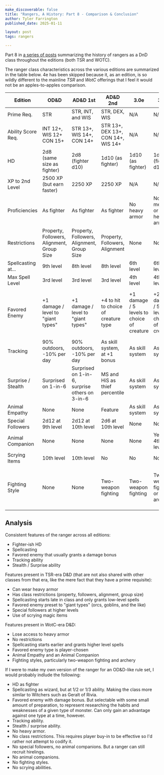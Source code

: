 ```yaml
---
make_discoverable: false
title: "Rangers, A History: Part 8 - Comparison & Conclusion"
author: Tyler Farrington
published_date: 2025-01-11

layout: post
tags: rangers

---
```


Part 8 in [a series of posts](https://underwaterowlbear.github.io/tag/rangers) summarizing the history of rangers as a DnD class throughout the editions (both TSR and WOTC). 

The ranger class characteristics across the various editions are summarized in the table below. 4e has been skipped because it, as an edition, is so wildly different to the mainline *TSR* and *WotC* offerings that I feel it would not be an apples-to-apples comparison.

| Edition            | OD&D                                       | AD&D 1st                                       | AD&D 2nd                             | 3.0e                                       | 3.5e                                       | 5e (2014)                                         | 5e (2024)                                                 |
|--------------------|--------------------------------------------|------------------------------------------------|--------------------------------------|--------------------------------------------|--------------------------------------------|---------------------------------------------------|-----------------------------------------------------------|
| Prime Req.         | STR                                        | STR, INT, and WIS                              | STR, DEX, WIS                        | N/A                                        | N/A                                        | N/A                                               | N/A                                                       |
| Ability Score Req. | INT 12+, WIS 12+ CON 15+                   | STR 13+, WIS 14+, CON 14+                      | STR 13+, DEX 13+, CON 14+, WIS 14+   | N/A                                        | N/A                                        | N/A                                               | N/A                                                       |
| HD                 | 2d8 (same size as fighter)                 | 2d8 (fighter d10)                              | 1d10 (as fighter)                    | 1d10 (as fighter)                          | 1d8 (fighter d10)                          | 1d10 (as fighter)                                 | 1d10 (as fighter)                                         |
| XP to 2nd Level    | 2500 XP (but earn faster)                  | 2250 XP                                        | 2250 XP                              | N/A                                        | N/A                                        | N/A                                               | N/A                                                       |
| Proficiencies      | As fighter                                 | As fighter                                     | As fighter                           | No heavy armor                             | No medium or heavy armor                   | No heavy armor                                    | No heavy armor                                            |
| Restrictions       | Property, Followers, Alignment, Group Size | Property, Followers, Alignment, Group Size     | Property, Followers, Alignment        | None                                       | None                                       | None                                              | None                                                      |
| Spellcasting at... | 9th level                                  | 8th level                                      | 8th level                            | 6th level                                  | 6th level                                  | 2nd level                                         | 1st level                                                 |
| Max Spell Level    | 3rd level                                  | 3rd level                                      | 3rd level                            | 4th level                                  | 4th level                                  | 5th level                                         | 5th level                                                 |
| Favored Enemy      | +1 damage / level to "giant types"         | +1 damage / level to "giant types"             | +4 to hit to choice of creature type | +1 damage / 5 levels to choice of creature | +2 damage / 5 levels to choice of creature | Tracking but no damage, player choice of creature | Free casts of *hunter's mark*, not tied to creature type. |
| Tracking           | 90% outdoors, -10% per day                 | 90% outdoors, -10% per day                     | As skill system, at +1 bonus         | As skill system                            | As skill system                            | As skill system, with Expertise                   | As skill system                                           |
| Surprise / Stealth | Surprised on 1-in-6                        | Surprised on 1-in-6, surprise others on 3-in-6 | MS and HiS as thief percentile       | As skill system                            | As skill system                            | As skill system, with class features later        | As skill system, with class features later                |
| Animal Empathy     | None                                       | None                                           | Feature                              | As skill system                            | As skill system                            | As skill system                                   | As skill system                                           |
| Special Followers  | 2d12 at 9th level                          | 2d12 at 10th level                             | 2d6 at 10th level                    | None                                       | None                                       | None                                              | None                                                      |
| Animal Companion   | None                                       | None                                           | None                                 | None                                       | Yes, at 4th level                          | Only in subclass                                  | Only in subclass                                          |
| Scrying Items      | 10th level                                 | 10th level                                     | No                                   | No                                         | No                                         | No                                                | No                                                        |
| Fighting Style     | None                                       | None                                           | Two-weapon fighting                  | Two-weapon fighting                        | Two-weapon fighting or archery             | Two-weapon fighting or archery or others          | Two-weapon fighting or archery or others                  |

## Analysis

Consistent features of the ranger across all editions:

- Fighter-ish HD
- Spellcasting
- Favored enemy that usually grants a damage bonus
- Tracking ability
- Stealth / Surprise ability

Features present in TSR-era D&D (that are not also shared with other classes from that era, like the mere fact that they have a prime requisite):

- Can wear heavy armor
- Has class restrictions (property, followers, alignment, group size)
- Spellcasting starts late in class and only grants low-level spells
- Favored enemy preset to "giant types" (orcs, goblins, and the like)
- Special followers at higher levels
- Use of scrying magic items

Features present in WotC-era D&D:

- Lose access to heavy armor
- No restrictions
- Spellcasting starts earlier and grants higher level spells
- Favored enemy type is player-chosen
- Animal Empathy and an Animal Companion
- Fighting styles, particularly two-weapon fighting and archery

If I were to make my own version of the ranger for an OD&D-like rule set, I would probably indlude the following:

- HD as fighter
- Spellcasting as wizard, but at 1/2 or 1/3 ability. Making the class more similar to Witchers such as Geralt of Rivia.
- Favored enemy with damage bonus. But selectable with some small amount of preparation, to represent researching the habits and weaknesses of a given type of monster. Can only gain an advantage against one type at a time, however.
- Tracking ability.
- Stealth / surprise ability.
- No heavy armor.
- No class restrictions. This requires player buy-in to be effective so I'd rather not attempt to codify it.
- No special followers, no animal companions. But a ranger can still recruit hirelings.
- No animal companions. 
- No fighting styles.
- No scrying abilities.

